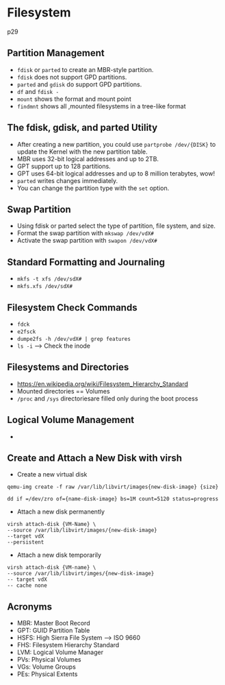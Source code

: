 # Filesystem

p29 

## Partition Management
- `fdisk` or `parted` to create an MBR-style partition.
- `fdisk` does not support GPD partitions.
- `parted` and `gdisk` do support GPD partitions. 
- `df` and `fdisk -` 
- `mount` shows the format and mount point
- `findmnt` shows all ,mounted filesystems in a tree-like format

## The fdisk, gdisk, and parted Utility
- After creating a new partition, you could use `partprobe /dev/{DISK}` to update the Kernel with the new partition table.
- MBR uses 32-bit logical addresses and up to 2TB.
- GPT support up to 128 partitions.
- GPT uses 64-bit logical addresses and up to 8 million terabytes, wow!
- `parted` writes changes immediately. 
- You can change the partition type with the `set` option.

## Swap Partition
- Using fdisk or parted select the type of partition, file system, and size.
- Format the swap partition with `mkswap /dev/vdX#`
- Activate the swap partition with `swapon /dev/vdX#`

## Standard Formatting and Journaling
- `mkfs -t xfs /dev/sdX#` 
- `mkfs.xfs /dev/sdX#`

## Filesystem Check Commands
- `fdck`
- `e2fsck`
- `dumpe2fs -h /dev/vdX# | grep features`
- `ls -i` --> Check the inode

## Filesystems and Directories
- https://en.wikipedia.org/wiki/Filesystem_Hierarchy_Standard
- Mounted directories  == Volumes
- `/proc` and `/sys` directoriesare filled only during the boot process

## Logical Volume Management
-

## Create and Attach a New Disk with virsh

- Create a new virtual disk
```
qemu-img create -f raw /var/lib/libvirt/images{new-disk-image} {size}
```

```
dd if =/dev/zro of={name-disk-image} bs=1M count=5120 status=progress
```

- Attach a new disk permanently
```
virsh attach-disk {VM-Name} \
--source /var/lib/libvirt/images/{new-disk-image}
--target vdX
--persistent
```

- Attach a new disk temporarily
```
virsh attach-disk {VM-name} \
--source /var/lib/libvirt/imges/{new-disk-image}
-- target vdX
-- cache none
```

## Acronyms
- MBR: Master Boot Record
- GPT: GUID Partition Table
- HSFS: High Sierra File System --> ISO 9660
- FHS: Filesystem Hierarchy Standard
- LVM: Logical Volume Manager
- PVs: Physical Volumes
- VGs: Volume Groups
- PEs: Physical Extents
